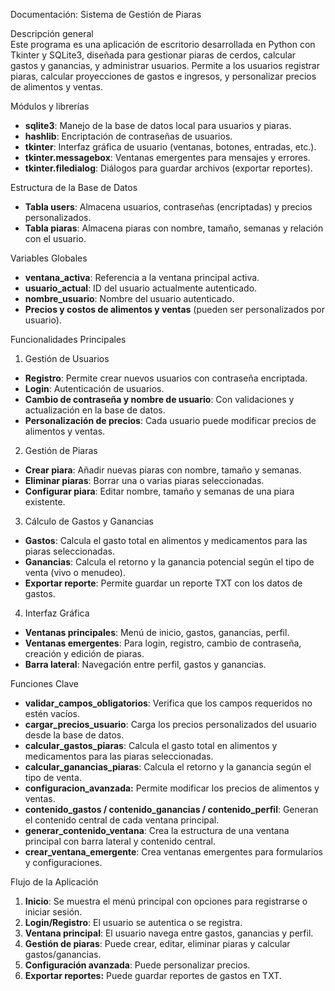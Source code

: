 Documentación: Sistema de Gestión de Piaras 

Descripción general  
Este programa es una aplicación de escritorio desarrollada en Python con Tkinter y SQLite3, diseñada para gestionar piaras de cerdos, calcular gastos y ganancias, y administrar usuarios. Permite a los usuarios registrar piaras, calcular proyecciones de gastos e ingresos, y personalizar precios de alimentos y ventas.

Módulos y librerías

* **sqlite3**: Manejo de la base de datos local para usuarios y piaras.  
* **hashlib**: Encriptación de contraseñas de usuarios.  
* **tkinter**: Interfaz gráfica de usuario (ventanas, botones, entradas, etc.).  
* **tkinter.messagebox**: Ventanas emergentes para mensajes y errores.  
* **tkinter.filedialog**: Diálogos para guardar archivos (exportar reportes).

Estructura de la Base de Datos

* **Tabla users**: Almacena usuarios, contraseñas (encriptadas) y precios personalizados.  
* **Tabla piaras**: Almacena piaras con nombre, tamaño, semanas y relación con el usuario.

Variables Globales

* **ventana\_activa**: Referencia a la ventana principal activa.  
* **usuario\_actual**: ID del usuario actualmente autenticado.  
* **nombre\_usuario**: Nombre del usuario autenticado.  
* **Precios y costos de alimentos y ventas** (pueden ser personalizados por usuario).

Funcionalidades Principales

1. Gestión de Usuarios  
* **Registro**: Permite crear nuevos usuarios con contraseña encriptada.  
* **Login**: Autenticación de usuarios.  
* **Cambio de contraseña y nombre de usuario**: Con validaciones y actualización en la base de datos.  
* **Personalización de precios**: Cada usuario puede modificar precios de alimentos y ventas.

2. Gestión de Piaras  
* **Crear piara**: Añadir nuevas piaras con nombre, tamaño y semanas.  
* **Eliminar piaras**: Borrar una o varias piaras seleccionadas.  
* **Configurar piara**: Editar nombre, tamaño y semanas de una piara existente.

3. Cálculo de Gastos y Ganancias  
* **Gastos**: Calcula el gasto total en alimentos y medicamentos para las piaras seleccionadas.  
* **Ganancias**: Calcula el retorno y la ganancia potencial según el tipo de venta (vivo o menudeo).  
* **Exportar reporte**: Permite guardar un reporte TXT con los datos de gastos.

4. Interfaz Gráfica  
* **Ventanas principales**: Menú de inicio, gastos, ganancias, perfil.  
* **Ventanas emergentes**: Para login, registro, cambio de contraseña, creación y edición de piaras.  
* **Barra lateral**: Navegación entre perfil, gastos y ganancias.


Funciones Clave

* **validar\_campos\_obligatorios**: Verifica que los campos requeridos no estén vacíos.  
* **cargar\_precios\_usuario**: Carga los precios personalizados del usuario desde la base de datos.  
* **calcular\_gastos\_piaras**: Calcula el gasto total en alimentos y medicamentos para las piaras seleccionadas.  
* **calcular\_ganancias\_piaras**: Calcula el retorno y la ganancia según el tipo de venta.  
* **configuracion\_avanzada:** Permite modificar los precios de alimentos y ventas.  
* **contenido\_gastos / contenido\_ganancias / contenido\_perfil**: Generan el contenido central de cada ventana principal.  
* **generar\_contenido\_ventana**: Crea la estructura de una ventana principal con barra lateral y contenido central.  
* **crear\_ventana\_emergente**: Crea ventanas emergentes para formularios y configuraciones.

Flujo de la Aplicación

1. **Inicio**: Se muestra el menú principal con opciones para registrarse o iniciar sesión.  
2. **Login/Registro**: El usuario se autentica o se registra.  
3. **Ventana principal**: El usuario navega entre gastos, ganancias y perfil.  
4. **Gestión de piaras**: Puede crear, editar, eliminar piaras y calcular gastos/ganancias.  
5. **Configuración avanzada**: Puede personalizar precios.  
6. **Exportar reportes:** Puede guardar reportes de gastos en TXT.

